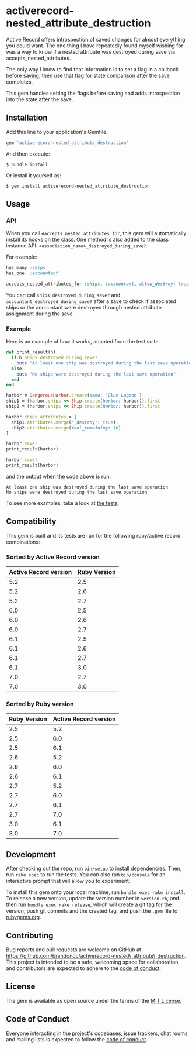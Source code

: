# activerecord-nested\_attribute\_destruction

Active Record offers introspection of saved changes for almost everything you
could want. The one thing I have repeatedly found myself wishing for was a way
to know if a nested attribute was destroyed during save via
accepts\_nested\_attributes.

The only way I know to find that information is to set a flag in a callback
before saving, then use that flag for state comparison after the save completes.

This gem handles setting the flags before saving and adds introspection into
the state after the save.

## Installation

Add this line to your application's Gemfile:

```ruby
gem 'activerecord-nested_attribute_destruction'
```

And then execute:

    $ bundle install

Or install it yourself as:

    $ gem install activerecord-nested_attribute_destruction

## Usage

### API

When you call `#accepts_nested_attributes_for`, this gem will automatically
install its hooks on the class. One method is also added to the class instance
API: `<association_name>_destroyed_during_save?`.

For example:

```ruby
has_many :ships
has_one  :accountant

accepts_nested_attributes_for :ships, :accountant, allow_destroy: true
```

You can call `ships_destroyed_during_save?` and
`accountant_destroyed_during_save?` after a save to check if associated ships or
the accountant were destroyed through nested attribute assignment during the
save.

### Example

Here is an example of how it works, adapted from the test suite.

```ruby
def print_result(h)
  if h.ships_destroyed_during_save?
    puts "At least one ship was destroyed during the last save operation"
  else
    puts "No ships were destroyed during the last save operation"
  end
end

harbor = DangerousHarbor.create(name: 'Blue Lagoon')
ship1 = (harbor.ships << Ship.create(harbor: harbor)).first
ship2 = (harbor.ships << Ship.create(harbor: harbor)).first

harbor.ships_attributes = [
  ship1.attributes.merge('_destroy': true),
  ship2.attributes.merge(fuel_remaining: 10)
]

harbor.save!
print_result(harbor)

harbor.save!
print_result(harbor)
```

and the output when the code above is run:

```
At least one ship was destroyed during the last save operation
No ships were destroyed during the last save operation
```

To see more examples, take a look at [the tests](https://github.com/brandoncc/activerecord-nested_attribute_destruction/blob/main/spec/functionality_spec.rb).

## Compatibility

This gem is built and its tests are run for the following ruby/active record
combinations:

### Sorted by Active Record version

| Active Record version | Ruby Version |
|-----------------------|--------------|
| 5.2                   | 2.5          |
| 5.2                   | 2.6          |
| 5.2                   | 2.7          |
| 6.0                   | 2.5          |
| 6.0                   | 2.6          |
| 6.0                   | 2.7          |
| 6.1                   | 2.5          |
| 6.1                   | 2.6          |
| 6.1                   | 2.7          |
| 6.1                   | 3.0          |
| 7.0                   | 2.7          |
| 7.0                   | 3.0          |

### Sorted by Ruby version

| Ruby Version | Active Record version |
|--------------|-----------------------|
| 2.5          | 5.2                   |
| 2.5          | 6.0                   |
| 2.5          | 6.1                   |
| 2.6          | 5.2                   |
| 2.6          | 6.0                   |
| 2.6          | 6.1                   |
| 2.7          | 5.2                   |
| 2.7          | 6.0                   |
| 2.7          | 6.1                   |
| 2.7          | 7.0                   |
| 3.0          | 6.1                   |
| 3.0          | 7.0                   |

## Development

After checking out the repo, run `bin/setup` to install dependencies. Then, run `rake spec` to run the tests. You can also run `bin/console` for an interactive prompt that will allow you to experiment.

To install this gem onto your local machine, run `bundle exec rake install`. To release a new version, update the version number in `version.rb`, and then run `bundle exec rake release`, which will create a git tag for the version, push git commits and the created tag, and push the `.gem` file to [rubygems.org](https://rubygems.org).

## Contributing

Bug reports and pull requests are welcome on GitHub at https://github.com/brandoncc/activerecord-nested\_attribute\_destruction. This project is intended to be a safe, welcoming space for collaboration, and contributors are expected to adhere to the [code of conduct](https://github.com/brandoncc/activerecord-nested_attribute_destruction/blob/main/CODE_OF_CONDUCT.md).

## License

The gem is available as open source under the terms of the [MIT License](https://opensource.org/licenses/MIT).

## Code of Conduct

Everyone interacting in the project's codebases, issue trackers, chat rooms and mailing lists is expected to follow the [code of conduct](https://github.com/brandoncc/activerecord-nested_attribute_destruction/blob/main/CODE_OF_CONDUCT.md).
